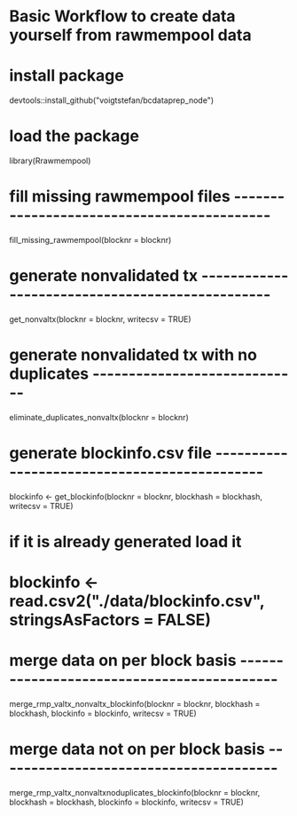 # Basic Workflow to create data yourself from rawmempool data

#  install package
devtools::install_github("voigtstefan/bcdataprep_node")

# load the package
library(Rrawmempool)

# fill missing rawmempool files -------------------------------------------
fill_missing_rawmempool(blocknr = blocknr)

# generate nonvalidated tx ------------------------------------------------
get_nonvaltx(blocknr = blocknr, writecsv = TRUE)

# generate nonvalidated tx with no duplicates -----------------------------
eliminate_duplicates_nonvaltx(blocknr = blocknr)

# generate blockinfo.csv file ---------------------------------------------
blockinfo <- get_blockinfo(blocknr = blocknr, blockhash = blockhash, writecsv = TRUE)

# if it is already generated load it
# blockinfo <- read.csv2("./data/blockinfo.csv", stringsAsFactors = FALSE)

# merge data on per block basis -------------------------------------------
merge_rmp_valtx_nonvaltx_blockinfo(blocknr = blocknr, blockhash = blockhash, blockinfo = blockinfo, writecsv = TRUE)

# merge data not on per block basis ---------------------------------------
merge_rmp_valtx_nonvaltxnoduplicates_blockinfo(blocknr = blocknr, blockhash = blockhash, blockinfo = blockinfo, writecsv = TRUE)

